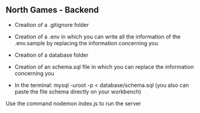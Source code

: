 ## North Games - Backend

- Creation of a .gitignore folder
- Creation of a .env in which you can write all the information of the .env.sample by replacing the information concerning you
- Creation of a database folder
- Creation of an schema.sql file in which you can replace the information concerning you

- In the terminal: mysql -uroot -p < database/schema.sql
  (you also can paste the file schema directly on your workbench)

Use the command nodemon index.js to run the server
